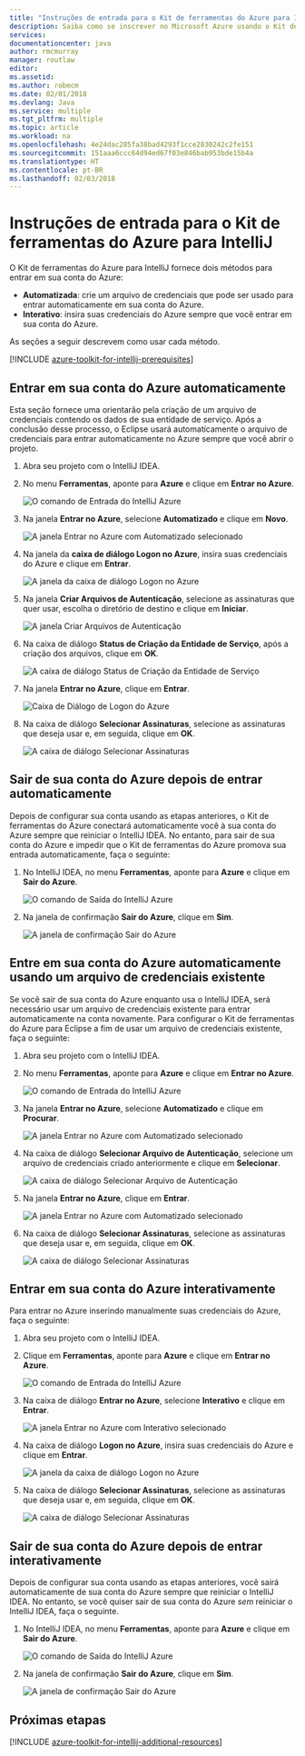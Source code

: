 ```yaml
---
title: "Instruções de entrada para o Kit de ferramentas do Azure para IntelliJ"
description: Saiba como se inscrever no Microsoft Azure usando o Kit de ferramentas do Azure para IntelliJ.
services: 
documentationcenter: java
author: rmcmurray
manager: routlaw
editor: 
ms.assetid: 
ms.author: robmcm
ms.date: 02/01/2018
ms.devlang: Java
ms.service: multiple
ms.tgt_pltfrm: multiple
ms.topic: article
ms.workload: na
ms.openlocfilehash: 4e24dac285fa38bad4293f1cce2830242c2fe151
ms.sourcegitcommit: 151aaa6ccc64d94ed67f03e846bab953bde15b4a
ms.translationtype: HT
ms.contentlocale: pt-BR
ms.lasthandoff: 02/03/2018
---
```

# <a name="sign-in-instructions-for-the-azure-toolkit-for-intellij"></a>Instruções de entrada para o Kit de ferramentas do Azure para IntelliJ

O Kit de ferramentas do Azure para IntelliJ fornece dois métodos para entrar em sua conta do Azure:

  * **Automatizada**: crie um arquivo de credenciais que pode ser usado para entrar automaticamente em sua conta do Azure.
  * **Interativo**: insira suas credenciais do Azure sempre que você entrar em sua conta do Azure.

As seções a seguir descrevem como usar cada método.

[!INCLUDE [azure-toolkit-for-intellij-prerequisites](../includes/azure-toolkit-for-intellij-prerequisites.md)]

## <a name="sign-in-to-your-azure-account-automatically"></a>Entrar em sua conta do Azure automaticamente

Esta seção fornece uma orientarão pela criação de um arquivo de credenciais contendo os dados de sua entidade de serviço. Após a conclusão desse processo, o Eclipse usará automaticamente o arquivo de credenciais para entrar automaticamente no Azure sempre que você abrir o projeto.

1. Abra seu projeto com o IntelliJ IDEA.

1. No menu **Ferramentas**, aponte para **Azure** e clique em **Entrar no Azure**.

   ![O comando de Entrada do IntelliJ Azure][A01]

1. Na janela **Entrar no Azure**, selecione **Automatizado** e clique em **Novo**.

   ![A janela Entrar no Azure com Automatizado selecionado][A02]

1. Na janela da **caixa de diálogo Logon no Azure**, insira suas credenciais do Azure e clique em **Entrar**.

   ![A janela da caixa de diálogo Logon no Azure][A03]

1. Na janela **Criar Arquivos de Autenticação**, selecione as assinaturas que quer usar, escolha o diretório de destino e clique em **Iniciar**.

   ![A janela Criar Arquivos de Autenticação][A04]

1. Na caixa de diálogo **Status de Criação da Entidade de Serviço**, após a criação dos arquivos, clique em **OK**.

   ![A caixa de diálogo Status de Criação da Entidade de Serviço][A05]

1. Na janela **Entrar no Azure**, clique em **Entrar**.

   ![Caixa de Diálogo de Logon do Azure][A06]

1. Na caixa de diálogo **Selecionar Assinaturas**, selecione as assinaturas que deseja usar e, em seguida, clique em **OK**.

   ![A caixa de diálogo Selecionar Assinaturas][A07]

## <a name="sign-out-of-your-azure-account-after-you-have-signed-in-automatically"></a>Sair de sua conta do Azure depois de entrar automaticamente

Depois de configurar sua conta usando as etapas anteriores, o Kit de ferramentas do Azure conectará automaticamente você à sua conta do Azure sempre que reiniciar o IntelliJ IDEA. No entanto, para sair de sua conta do Azure e impedir que o Kit de ferramentas do Azure promova sua entrada automaticamente, faça o seguinte:

1. No IntelliJ IDEA, no menu **Ferramentas**, aponte para **Azure** e clique em **Sair do Azure**.

   ![O comando de Saída do IntelliJ Azure][L01]

1. Na janela de confirmação **Sair do Azure**, clique em **Sim**.

   ![A janela de confirmação Sair do Azure][L03]

## <a name="sign-in-to-your-azure-account-automatically-by-using-an-existing-credentials-file"></a>Entre em sua conta do Azure automaticamente usando um arquivo de credenciais existente

Se você sair de sua conta do Azure enquanto usa o IntelliJ IDEA, será necessário usar um arquivo de credenciais existente para entrar automaticamente na conta novamente. Para configurar o Kit de ferramentas do Azure para Eclipse a fim de usar um arquivo de credenciais existente, faça o seguinte:

1. Abra seu projeto com o IntelliJ IDEA.

1. No menu **Ferramentas**, aponte para **Azure** e clique em **Entrar no Azure**.

   ![O comando de Entrada do IntelliJ Azure][A01]

1. Na janela **Entrar no Azure**, selecione **Automatizado** e clique em **Procurar**.

   ![A janela Entrar no Azure com Automatizado selecionado][A02]

1. Na caixa de diálogo **Selecionar Arquivo de Autenticação**, selecione um arquivo de credenciais criado anteriormente e clique em **Selecionar**.

   ![A caixa de diálogo Selecionar Arquivo de Autenticação][A08]

1. Na janela **Entrar no Azure**, clique em **Entrar**.

   ![A janela Entrar no Azure com Automatizado selecionado][A06]

1. Na caixa de diálogo **Selecionar Assinaturas**, selecione as assinaturas que deseja usar e, em seguida, clique em **OK**.

   ![A caixa de diálogo Selecionar Assinaturas][A07]

## <a name="sign-in-to-your-azure-account-interactively"></a>Entrar em sua conta do Azure interativamente

Para entrar no Azure inserindo manualmente suas credenciais do Azure, faça o seguinte:

1. Abra seu projeto com o IntelliJ IDEA.

1. Clique em **Ferramentas**, aponte para **Azure** e clique em **Entrar no Azure**.

   ![O comando de Entrada do IntelliJ Azure][I01]

1. Na caixa de diálogo **Entrar no Azure**, selecione **Interativo** e clique em **Entrar**.

   ![A janela Entrar no Azure com Interativo selecionado][I02]

1. Na caixa de diálogo **Logon no Azure**, insira suas credenciais do Azure e clique em **Entrar**.

   ![A janela da caixa de diálogo Logon no Azure][I03]

1. Na caixa de diálogo **Selecionar Assinaturas**, selecione as assinaturas que deseja usar e, em seguida, clique em **OK**.

   ![A caixa de diálogo Selecionar Assinaturas][I04]

## <a name="sign-out-of-your-azure-account-after-you-have-signed-in-interactively"></a>Sair de sua conta do Azure depois de entrar interativamente

Depois de configurar sua conta usando as etapas anteriores, você sairá automaticamente de sua conta do Azure sempre que reiniciar o IntelliJ IDEA. No entanto, se você quiser sair de sua conta do Azure *sem* reiniciar o IntelliJ IDEA, faça o seguinte.

1. No IntelliJ IDEA, no menu **Ferramentas**, aponte para **Azure** e clique em **Sair do Azure**.

   ![O comando de Saída do IntelliJ Azure][L01]

1. Na janela de confirmação **Sair do Azure**, clique em **Sim**.

   ![A janela de confirmação Sair do Azure][L02]

## <a name="next-steps"></a>Próximas etapas

[!INCLUDE [azure-toolkit-for-intellij-additional-resources](../includes/azure-toolkit-for-intellij-additional-resources.md)]

<!-- URL List -->

<!-- IMG List -->

[I01]: media/azure-toolkit-for-intellij-sign-in-instructions/I01.png
[I02]: media/azure-toolkit-for-intellij-sign-in-instructions/I02.png
[I03]: media/azure-toolkit-for-intellij-sign-in-instructions/I03.png
[I04]: media/azure-toolkit-for-intellij-sign-in-instructions/I04.png

[A01]: media/azure-toolkit-for-intellij-sign-in-instructions/A01.png
[A02]: media/azure-toolkit-for-intellij-sign-in-instructions/A02.png
[A03]: media/azure-toolkit-for-intellij-sign-in-instructions/A03.png
[A04]: media/azure-toolkit-for-intellij-sign-in-instructions/A04.png
[A05]: media/azure-toolkit-for-intellij-sign-in-instructions/A05.png
[A06]: media/azure-toolkit-for-intellij-sign-in-instructions/A06.png
[A07]: media/azure-toolkit-for-intellij-sign-in-instructions/A07.png
[A08]: media/azure-toolkit-for-intellij-sign-in-instructions/A08.png

[L01]: media/azure-toolkit-for-intellij-sign-in-instructions/L01.png
[L02]: media/azure-toolkit-for-intellij-sign-in-instructions/L02.png
[L03]: media/azure-toolkit-for-intellij-sign-in-instructions/L03.png
